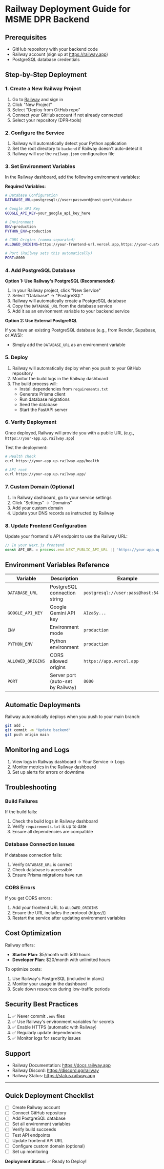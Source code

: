 # Railway Deployment Guide for MSME DPR Backend

## Prerequisites
- GitHub repository with your backend code
- Railway account (sign up at https://railway.app)
- PostgreSQL database credentials

## Step-by-Step Deployment

### 1. Create a New Railway Project

1. Go to [Railway](https://railway.app) and sign in
2. Click "New Project"
3. Select "Deploy from GitHub repo"
4. Connect your GitHub account if not already connected
5. Select your repository (DPR-tools)

### 2. Configure the Service

1. Railway will automatically detect your Python application
2. Set the root directory to `backend` if Railway doesn't auto-detect it
3. Railway will use the `railway.json` configuration file

### 3. Set Environment Variables

In the Railway dashboard, add the following environment variables:

**Required Variables:**

```bash
# Database Configuration
DATABASE_URL=postgresql://user:password@host:port/database

# Google API Key
GOOGLE_API_KEY=your_google_api_key_here

# Environment
ENV=production
PYTHON_ENV=production

# CORS Origins (comma-separated)
ALLOWED_ORIGINS=https://your-frontend-url.vercel.app,https://your-custom-domain.com

# Port (Railway sets this automatically)
PORT=8000
```

### 4. Add PostgreSQL Database

**Option 1: Use Railway's PostgreSQL (Recommended)**

1. In your Railway project, click "New Service"
2. Select "Database" → "PostgreSQL"
3. Railway will automatically create a PostgreSQL database
4. Copy the `DATABASE_URL` from the database service
5. Add it as an environment variable to your backend service

**Option 2: Use External PostgreSQL**

If you have an existing PostgreSQL database (e.g., from Render, Supabase, or AWS):
- Simply add the `DATABASE_URL` as an environment variable

### 5. Deploy

1. Railway will automatically deploy when you push to your GitHub repository
2. Monitor the build logs in the Railway dashboard
3. The build process will:
   - Install dependencies from `requirements.txt`
   - Generate Prisma client
   - Run database migrations
   - Seed the database
   - Start the FastAPI server

### 6. Verify Deployment

Once deployed, Railway will provide you with a public URL (e.g., `https://your-app.up.railway.app`)

Test the deployment:
```bash
# Health check
curl https://your-app.up.railway.app/health

# API root
curl https://your-app.up.railway.app/
```

### 7. Custom Domain (Optional)

1. In Railway dashboard, go to your service settings
2. Click "Settings" → "Domains"
3. Add your custom domain
4. Update your DNS records as instructed by Railway

### 8. Update Frontend Configuration

Update your frontend's API endpoint to use the Railway URL:

```typescript
// In your Next.js frontend
const API_URL = process.env.NEXT_PUBLIC_API_URL || 'https://your-app.up.railway.app/api';
```

## Environment Variables Reference

| Variable | Description | Example |
|----------|-------------|---------|
| `DATABASE_URL` | PostgreSQL connection string | `postgresql://user:pass@host:5432/db` |
| `GOOGLE_API_KEY` | Google Gemini API key | `AIzaSy...` |
| `ENV` | Environment mode | `production` |
| `PYTHON_ENV` | Python environment | `production` |
| `ALLOWED_ORIGINS` | CORS allowed origins | `https://app.vercel.app` |
| `PORT` | Server port (auto-set by Railway) | `8000` |

## Automatic Deployments

Railway automatically deploys when you push to your main branch:

```bash
git add .
git commit -m "Update backend"
git push origin main
```

## Monitoring and Logs

1. View logs in Railway dashboard → Your Service → Logs
2. Monitor metrics in the Railway dashboard
3. Set up alerts for errors or downtime

## Troubleshooting

### Build Failures

If the build fails:
1. Check the build logs in Railway dashboard
2. Verify `requirements.txt` is up to date
3. Ensure all dependencies are compatible

### Database Connection Issues

If database connection fails:
1. Verify `DATABASE_URL` is correct
2. Check database is accessible
3. Ensure Prisma migrations have run

### CORS Errors

If you get CORS errors:
1. Add your frontend URL to `ALLOWED_ORIGINS`
2. Ensure the URL includes the protocol (https://)
3. Restart the service after updating environment variables

## Cost Optimization

Railway offers:
- **Starter Plan**: $5/month with 500 hours
- **Developer Plan**: $20/month with unlimited hours

To optimize costs:
1. Use Railway's PostgreSQL (included in plans)
2. Monitor your usage in the dashboard
3. Scale down resources during low-traffic periods

## Security Best Practices

1. ✅ Never commit `.env` files
2. ✅ Use Railway's environment variables for secrets
3. ✅ Enable HTTPS (automatic with Railway)
4. ✅ Regularly update dependencies
5. ✅ Monitor logs for security issues

## Support

- Railway Documentation: https://docs.railway.app
- Railway Discord: https://discord.gg/railway
- Railway Status: https://status.railway.app

---

## Quick Deployment Checklist

- [ ] Create Railway account
- [ ] Connect GitHub repository
- [ ] Add PostgreSQL database
- [ ] Set all environment variables
- [ ] Verify build succeeds
- [ ] Test API endpoints
- [ ] Update frontend API URL
- [ ] Configure custom domain (optional)
- [ ] Set up monitoring

**Deployment Status**: ✅ Ready to Deploy!
